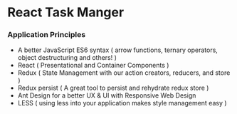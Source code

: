 # React Task Manger 
### Application Principles
- A better JavaScript ES6 syntax ( arrow functions, ternary operators, object destructuring and others! )
- React ( Presentational and Container Components )
- Redux ( State Management with our action creators, reducers, and store )
- Redux persist ( A great tool to persist and rehydrate redux store )
- Ant Design for a better UX & UI with Responsive Web Design
- LESS ( using less into your application makes style management easy )
